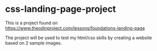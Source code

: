 # css-landing-page-project

This is a project found on https://www.theodinproject.com/lessons/foundations-landing-page

The project will be used to test my html/css skills by creating a website based on 2 sample images.